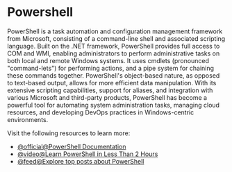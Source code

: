 # Powershell

PowerShell is a task automation and configuration management framework from Microsoft, consisting of a command-line shell and associated scripting language. Built on the .NET framework, PowerShell provides full access to COM and WMI, enabling administrators to perform administrative tasks on both local and remote Windows systems. It uses cmdlets (pronounced "command-lets") for performing actions, and a pipe system for chaining these commands together. PowerShell's object-based nature, as opposed to text-based output, allows for more efficient data manipulation. With its extensive scripting capabilities, support for aliases, and integration with various Microsoft and third-party products, PowerShell has become a powerful tool for automating system administration tasks, managing cloud resources, and developing DevOps practices in Windows-centric environments.

Visit the following resources to learn more:

- [@official@PowerShell Documentation](https://learn.microsoft.com/en-us/powershell/)
- [@video@Learn PowerShell in Less Than 2 Hours](https://www.youtube.com/watch?v=ZOoCaWyifmI)
- [@feed@Explore top posts about PowerShell](https://app.daily.dev/tags/powershell?ref=roadmapsh)